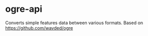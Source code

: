 # ogre-api
Converts simple features data between various formats. Based on https://github.com/wavded/ogre
